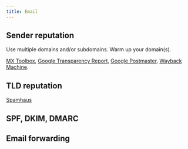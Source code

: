 ```yaml
---
title: Email
---
```


## Sender reputation

Use multiple domains and/or subdomains. Warm up your domain(s).

[MX Toolbox](https://mxtoolbox.com/), [Google Transparency Report](https://transparencyreport.google.com/safe-browsing/search), [Google Postmaster](https://postmaster.google.com/u/0/managedomains), [Wayback Machine](https://web.archive.org/).

## TLD reputation

[Spamhaus](https://www.spamhaus.org/reputation-statistics/)

## SPF, DKIM, DMARC

## Email forwarding
